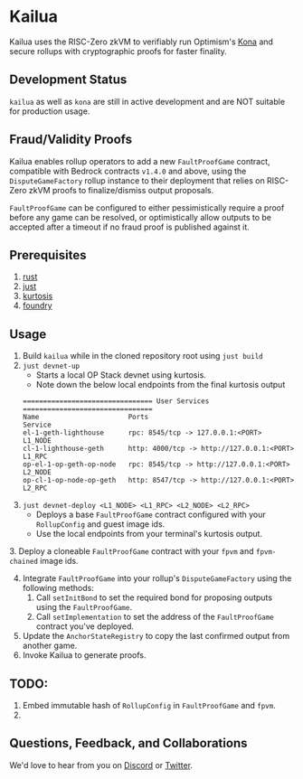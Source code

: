 # Kailua

Kailua uses the RISC-Zero zkVM to verifiably run Optimism's [Kona][kona] and secure rollups with cryptographic proofs for faster finality.

## Development Status

`kailua` as well as `kona` are still in active development and are NOT suitable for production usage.

## Fraud/Validity Proofs

Kailua enables rollup operators to add a new `FaultProofGame` contract, compatible with Bedrock contracts `v1.4.0` and above, using the `DisputeGameFactory` rollup instance to their deployment that relies on RISC-Zero zkVM proofs to finalize/dismiss output proposals.

`FaultProofGame` can be configured to either pessimistically require a proof before any game can be resolved, or optimistically allow outputs to be accepted after a timeout if no fraud proof is published against it.

## Prerequisites
1. [rust](https://www.rust-lang.org/tools/install)
2. [just](https://just.systems/man/en/chapter_1.html)
3. [kurtosis](https://docs.kurtosis.com/install)
4. [foundry](https://book.getfoundry.sh/getting-started/installation)

## Usage

1. Build `kailua` while in the cloned repository root using `just build`
2. `just devnet-up`
   * Starts a local OP Stack devnet using kurtosis.
   * Note down the below local endpoints from the final kurtosis output
   ```text
   ================================ User Services ================================
   Name                      Ports                                       Service
   el-1-geth-lighthouse      rpc: 8545/tcp -> 127.0.0.1:<PORT>           L1_NODE
   cl-1-lighthouse-geth      http: 4000/tcp -> http://127.0.0.1:<PORT>   L1_RPC
   op-el-1-op-geth-op-node   rpc: 8545/tcp -> http://127.0.0.1:<PORT>    L2_NODE
   op-cl-1-op-node-op-geth   http: 8547/tcp -> http://127.0.0.1:<PORT>   L2_RPC 
   ```
3. `just devnet-deploy <L1_NODE> <L1_RPC> <L2_NODE> <L2_RPC>`
   * Deploys a base `FaultProofGame` contract configured with your `RollupConfig` and guest image ids.
   * Use the local endpoints from your terminal's kurtosis output.


[//]: # (1. Hardcode your `RollupConfig` into the `fpvm` binary and perform a reproducible docker build.)
3. Deploy a cloneable `FaultProofGame` contract with your `fpvm` and `fpvm-chained` image ids.

4. Integrate `FaultProofGame` into your rollup's `DisputeGameFactory` using the following methods:
   1. Call `setInitBond` to set the required bond for proposing outputs using the `FaultProofGame`. 
   2. Call `setImplementation` to set the address of the `FaultProofGame` contract you've deployed.
5. Update the `AnchorStateRegistry` to copy the last confirmed output from another game.
6. Invoke Kailua to generate proofs.

## TODO:
1. Embed immutable hash of `RollupConfig` in `FaultProofGame` and `fpvm`.
2. 

## Questions, Feedback, and Collaborations

We'd love to hear from you on [Discord][discord] or [Twitter][twitter].

[bonsai access]: https://bonsai.xyz/apply
[cargo-risczero]: https://docs.rs/cargo-risczero
[crates]: https://github.com/risc0/risc0/blob/main/README.md#rust-binaries
[dev-docs]: https://dev.risczero.com
[dev-mode]: https://dev.risczero.com/api/generating-proofs/dev-mode
[discord]: https://discord.gg/risczero
[docs.rs]: https://docs.rs/releases/search?query=risc0
[examples]: https://github.com/risc0/risc0/tree/main/examples
[risc0-build]: https://docs.rs/risc0-build
[risc0-repo]: https://www.github.com/risc0/risc0
[risc0-zkvm]: https://docs.rs/risc0-zkvm
[rustup]: https://rustup.rs
[rust-toolchain]: rust-toolchain.toml
[twitter]: https://twitter.com/risczero
[zkvm-overview]: https://dev.risczero.com/zkvm
[zkhack-iii]: https://www.youtube.com/watch?v=Yg_BGqj_6lg&list=PLcPzhUaCxlCgig7ofeARMPwQ8vbuD6hC5&index=5
[kona]: https://github.com/ethereum-optimism/kona